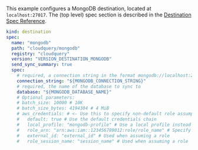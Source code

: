 This example configures a MongoDB destination, located at `localhost:27017`. The (top level) spec section is described in the [Destination Spec Reference](/docs/reference/destination-spec).

```yaml copy
kind: destination
spec:
  name: "mongodb"
  path: "cloudquery/mongodb"
  registry: "cloudquery"
  version: "VERSION_DESTINATION_MONGODB"
  send_sync_summary: true
  spec:
    # required, a connection string in the format mongodb://localhost:27017
    connection_string: "${MONGODB_CONNECTION_STRING}"
    # required, the name of the database to sync to
    database: "${MONGODB_DATABASE_NAME}"
    # Optional parameters:
    # batch_size: 10000 # 10K
    # batch_size_bytes: 4194304 # 4 MiB
    # aws_credentials: # <- Use this to specify non-default role assumption parameters
    #   default: true # Use the default credentials chain
    #   local_profile: "mongodb-profile" # Use a local profile instead of the default one
    #   role_arn: "arn:aws:iam::123456789012:role/role_name" # Specify the role to assume
    #   external_id: "external_id" # Used when assuming a role
    #   role_session_name: "session_name" # Used when assuming a role

```
